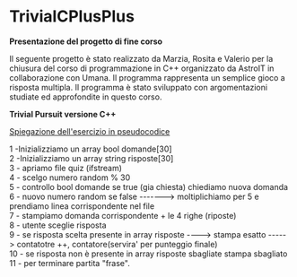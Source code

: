 # TrivialCPlusPlus
<b> Presentazione del progetto di fine corso </B><br>

Il seguente progetto è stato realizzato da Marzia, Rosita e Valerio per la chiusura del corso di programmazione in C++ organizzato da AstroIT in collaborazione con Umana.
Il programma rappresenta un semplice gioco a risposta multipla.
Il programma è stato sviluppato con argomentazioni studiate ed approfondite in questo corso. 

<B> Trivial Pursuit versione C++ </b>

<u> Spiegazione dell'esercizio in pseudocodice </u>

1 -Inizializziamo un array bool domande[30] <br>
2 -Inizializziamo un array string risposte[30] <br>
3 - apriamo file quiz (ifstream)<br>
4 - scelgo numero random % 30<br>
5 - controllo bool domande se true (gia chiesta) chiediamo nuova domanda <br>
6 - nuovo numero random se false -------> moltiplichiamo per 5 e prendiamo linea corrispondente nel file <br>
7 - stampiamo domanda corrispondente + le 4 righe (riposte) <br> 
8 - utente sceglie risposta <br>
9 - se risposta scelta presente in array risposte ----> stampa esatto -----> contatotre ++, contatore(servira' per punteggio finale)<br>
10 - se risposta non è presente in array risposte sbagliate stampa sbagliato <br>
11 - per terminare partita "frase".<br>